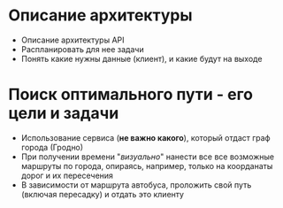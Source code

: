 # Описание архитектуры
* Описание архитектуры API 
* Распланировать для нее задачи
* Понять какие нужны данные (клиент), и какие будут на выходе



# Поиск оптимального пути - его цели и задачи
* Использование сервиса (**не важно какого**), который отдаст граф города (Гродно)
* При получении времени "_визуально_" нанести все все возможные маршруты по города, опираясь, например, только на коорданаты дорог и их пересечения
* В зависимости от маршрута автобуса, проложить свой путь (включая пересадку) и отдать это клиенту 
